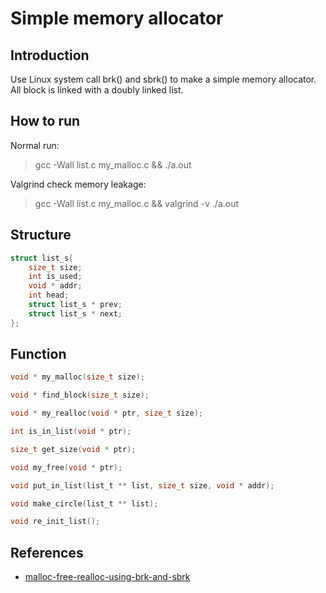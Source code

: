 # Simple memory allocator

## Introduction

Use Linux system call brk() and sbrk() to make a simple memory allocator.
All block is linked with a doubly linked list.

## How to run

Normal run:
> gcc -Wall list.c my_malloc.c && ./a.out

Valgrind check memory leakage:
> gcc -Wall list.c my_malloc.c && valgrind -v ./a.out

## Structure

```c
struct list_s{
	size_t size;
	int is_used;
	void * addr;
	int head;
	struct list_s * prev;
	struct list_s * next;
};
```

## Function

```c
void * my_malloc(size_t size);

void * find_block(size_t size);

void * my_realloc(void * ptr, size_t size);

int is_in_list(void * ptr);

size_t get_size(void * ptr);

void my_free(void * ptr);

void put_in_list(list_t ** list, size_t size, void * addr);

void make_circle(list_t ** list);

void re_init_list();
```

## References
 - [malloc-free-realloc-using-brk-and-sbrk](https://codereview.stackexchange.com/questions/80190/malloc-free-realloc-using-brk-and-sbrk)

